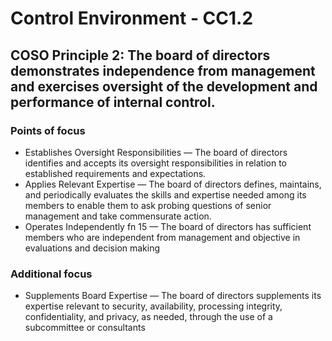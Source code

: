 #  Control Environment - CC1.2

## COSO Principle 2: The board of directors demonstrates independence from management and exercises oversight of the development and performance of internal control.

### Points of focus

- Establishes Oversight Responsibilities — The board of directors identifies and accepts its oversight responsibilities in relation to established requirements and expectations.
- Applies Relevant Expertise — The board of directors defines, maintains, and periodically evaluates the skills and expertise needed among its members to enable them to ask probing questions of senior management and take commensurate action.
- Operates Independently fn 15 — The board of directors has sufficient members who are independent from management and objective in evaluations and decision making

### Additional focus

- Supplements Board Expertise — The board of directors supplements its expertise relevant to security, availability, processing integrity, confidentiality, and privacy, as needed, through the use of a subcommittee or consultants

